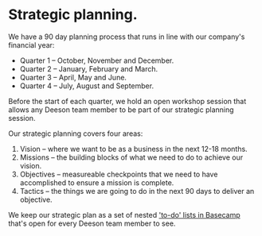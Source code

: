 # Strategic planning.

We have a 90 day planning process that runs in line with our company's financial year:

- Quarter 1 – October, November and December.
- Quarter 2 – January, February and March.
- Quarter 3 – April, May and June.
- Quarter 4 – July, August and September.

Before the start of each quarter, we hold an open workshop session that allows any Deeson team member to be part of our strategic planning session.

Our strategic planning covers four areas:

1. Vision – where we want to be as a business in the next 12-18 months.
2. Missions – the building blocks of what we need to do to achieve our vision.
3. Objectives – measureable checkpoints that we need to have accomplished to ensure a mission is complete.
4. Tactics – the things we are going to do in the next 90 days to deliver an objective.

We keep our strategic plan as a set of nested ['to-do' lists in Basecamp](https://3.basecamp.com/3624440/buckets/2215746/todosets/329262117) that's open for every Deeson team member to see.
